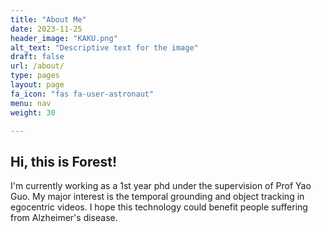 ```yaml
---
title: "About Me"
date: 2023-11-25
header_image: "KAKU.png"
alt_text: "Descriptive text for the image"
draft: false
url: /about/
type: pages
layout: page
fa_icon: "fas fa-user-astronaut"
menu: nav
weight: 30

---
```


<h2>Hi, this is Forest!</h2>

I'm currently working as a 1st year phd under the supervision of Prof Yao Guo. My major interest is the temporal grounding and object tracking
in egocentric videos. I hope this technology could benefit people suffering from Alzheimer's disease.
